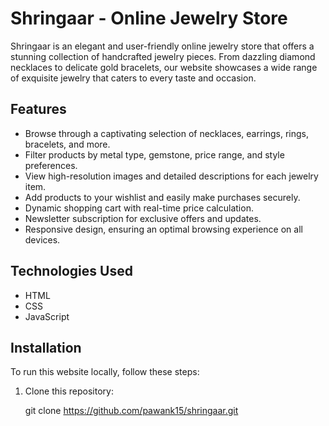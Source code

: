 # Shringaar - Online Jewelry Store

Shringaar is an elegant and user-friendly online jewelry store that offers a stunning collection of handcrafted jewelry pieces. From dazzling diamond necklaces to delicate gold bracelets, our website showcases a wide range of exquisite jewelry that caters to every taste and occasion.

## Features

- Browse through a captivating selection of necklaces, earrings, rings, bracelets, and more.
- Filter products by metal type, gemstone, price range, and style preferences.
- View high-resolution images and detailed descriptions for each jewelry item.
- Add products to your wishlist and easily make purchases securely.
- Dynamic shopping cart with real-time price calculation.
- Newsletter subscription for exclusive offers and updates.
- Responsive design, ensuring an optimal browsing experience on all devices.

## Technologies Used

- HTML
- CSS
- JavaScript

## Installation

To run this website locally, follow these steps:

1. Clone this repository:
   
   git clone https://github.com/pawank15/shringaar.git
